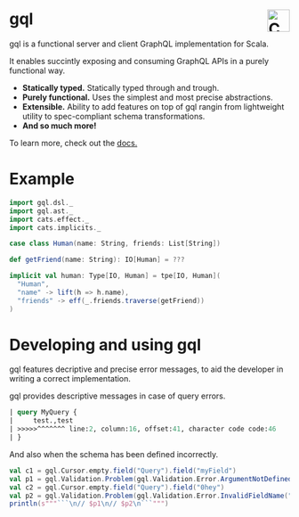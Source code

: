 # gql <a href="https://typelevel.org/cats/"><img src="https://typelevel.org/cats/img/cats-badge.svg" height="40px" align="right" alt="Cats friendly" /></a>

gql is a functional server and client GraphQL implementation for Scala.

It enables succintly exposing and consuming GraphQL APIs in a purely functional way.

* **Statically typed.** Statically typed through and trough.
* **Purely functional.** Uses the simplest and most precise abstractions.
* **Extensible.** Ability to add features on top of gql rangin from lightweight utility to spec-compliant schema transformations.
* **And so much more!**

To learn more, check out the [docs.](https://valdemargr.github.io/gql/)

# Example
```scala mdoc:silent
import gql.dsl._
import gql.ast._
import cats.effect._
import cats.implicits._

case class Human(name: String, friends: List[String])

def getFriend(name: String): IO[Human] = ???

implicit val human: Type[IO, Human] = tpe[IO, Human](
  "Human",
  "name" -> lift(h => h.name),
  "friends" -> eff(_.friends.traverse(getFriend))
)
```

# Developing and using gql
gql features decriptive and precise error messages, to aid the developer in writing a correct implementation.

gql provides descriptive messages in case of query errors.
```graphql
| query MyQuery {
|     test.,test
| >>>>>^^^^^^^ line:2, column:16, offset:41, character code code:46
| }
```
And also when the schema has been defined incorrectly.
```scala mdoc:passthrough
val c1 = gql.Cursor.empty.field("Query").field("myField")
val p1 = gql.Validation.Problem(gql.Validation.Error.ArgumentNotDefinedInInterface("MyType", "MyInterface", "myField", "myArg"), c1)
val c2 = gql.Cursor.empty.field("Query").field("0hey")
val p2 = gql.Validation.Problem(gql.Validation.Error.InvalidFieldName("0hey"), c2)
println(s"""```\n// $p1\n// $p2\n```""")
```